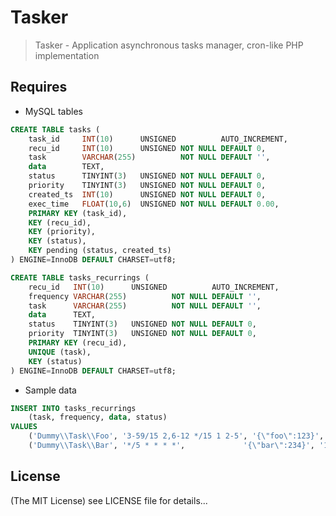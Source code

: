 Tasker
==========

> Tasker - Application asynchronous tasks manager, cron-like PHP implementation

Requires
--------

* MySQL tables

```sql
CREATE TABLE tasks (
    task_id     INT(10)      UNSIGNED          AUTO_INCREMENT,
    recu_id     INT(10)      UNSIGNED NOT NULL DEFAULT 0,
    task        VARCHAR(255)          NOT NULL DEFAULT '',
    data        TEXT,
    status      TINYINT(3)   UNSIGNED NOT NULL DEFAULT 0,
    priority    TINYINT(3)   UNSIGNED NOT NULL DEFAULT 0,
    created_ts  INT(10)      UNSIGNED NOT NULL DEFAULT 0,
    exec_time   FLOAT(10,6)  UNSIGNED NOT NULL DEFAULT 0.00,
    PRIMARY KEY (task_id),
    KEY (recu_id),
    KEY (priority),
    KEY (status),
    KEY pending (status, created_ts)
) ENGINE=InnoDB DEFAULT CHARSET=utf8;
```

```sql
CREATE TABLE tasks_recurrings (
    recu_id   INT(10)      UNSIGNED          AUTO_INCREMENT,
    frequency VARCHAR(255)          NOT NULL DEFAULT '',
    task      VARCHAR(255)          NOT NULL DEFAULT '',
    data      TEXT,
    status    TINYINT(3)   UNSIGNED NOT NULL DEFAULT 0,
    priority  TINYINT(3)   UNSIGNED NOT NULL DEFAULT 0,
    PRIMARY KEY (recu_id),
    UNIQUE (task),
    KEY (status)
) ENGINE=InnoDB DEFAULT CHARSET=utf8;
```

* Sample data

```sql
INSERT INTO tasks_recurrings
    (task, frequency, data, status)
VALUES
    ('Dummy\\Task\\Foo', '3-59/15 2,6-12 */15 1 2-5', '{\"foo\":123}', '1'),
    ('Dummy\\Task\\Bar', '*/5 * * * *',             '{\"bar\":234}', '1');
```


## License

(The MIT License)
see LICENSE file for details...